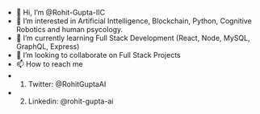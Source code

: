 - 👋 Hi, I’m @Rohit-Gupta-IIC
- 👀 I’m interested in Artificial Inttelligence, Blockchain, Python, Cognitive Robotics and human psycology.
- 🌱 I’m currently learning Full Stack Development (React, Node, MySQL, GraphQL, Express)
- 💞️ I’m looking to collaborate on Full Stack Projects
- 📫 How to reach me 
- 1. Twitter: @RohitGuptaAI
- 2. Linkedin: @rohit-gupta-ai

<!---
Rohit-Gupta-IIC/Rohit-Gupta-IIC is a ✨ special ✨ repository because its `README.md` (this file) appears on your GitHub profile.
You can click the Preview link to take a look at your changes.
--->
